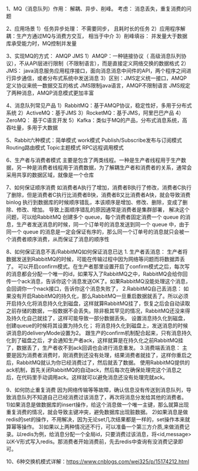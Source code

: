 1、MQ（消息队列）作用：  解耦、异步、削峰。 考虑： 消息丢失，重复消费的问题

2、应用场景
    1）任务异步处理： 不需要同步， 且耗时长的任务
    2）应用程序解耦：生产方通过MQ与消费方交互， 相当于中介
    3）削峰填谷： 并发量大于数据库承受能力时，MQ控制并发量

3、实现MQ的方式： AMQP   JMS
    1）AMQP：一种链接协议（ 高级消息队列协议），不从API层进行限制（不限制语言），而是直接定义网络交换的数据格式
    2）JMS： java消息服务应用程序接口，面向消息消息中间件的API，两个程序之间进行异步通信，或者分布式系统中发送消息
    3）区别：JMS定义统一接口，AMQP定义协议来统一数据交互的格式
        JMS限制java语言，AMQP不限制语言
        JMS规定了两种消息，AMQP消息模式更加丰富

4、消息队列常见产品
    1）RabbitMQ：基于AMQP协议，稳定性好，多用于分布式系统
    2）ActiveMQ：基于JMS
    3）RocketMQ：基于JMS，阿里巴巴产品
    4） ZeroMQ： 基于C语言开发
    5）Kafka：类似于MQ的产品，分布式消息系统，高吞吐量，多用于大数据

5、Rabbit六种模式：简单模式   work模式  Publish/Subscribe发布与订阅模式    Routing路由模式     Topic主题模式   RPC远程调用模式


6、生产者与消费者模式
    主要是包含了两类线程。一种是生产者线程用于生产数据，另一种是消费者线程用于消费数据，为了解耦生产者和消费者的关系，通常会采用共享的数据区域，就像是一个仓库

7、如何保证顺序消费
    如消费者A执行了增加，消费者B执行了修改，消费者C执行了删除，但是消费者C执行比消费者B快，消费者B又比消费者A快，就会导致消费 binlog 执行到数据库的时候顺序错乱，本该顺序是增加、修改、删除，变成了删除、修改、增加。
    导致上面顺序错乱的原因通常是消费者是集群部署， 解决这个问题，可以给RabbitMQ 创建多个 queue，每个消费者固定消费一个 queue 的消息，生产者发送消息的时候，同一个订单号的消息发送到同一个 queue 中，由于同一个 queue 的消息是一定会保证有序的，那么同一个订单号的消息就只会被一个消费者顺序消费，从而保证了消息的顺序性

8、如何保证消息不丢/RabbitMQ如何保证消息已达
    1. 生产者丢消息：
       生产者将数据发送到RabbitMQ的时候，可能在传输过程中因为网络等问题而将数据弄丢了。
       可以开启confirm模式。在生产者那里设置开启了confirm模式之后，每次写的消息都会分配一个唯一的id，如果写入了RabbitMQ之中，RabbitMQ会给你回传一个ack消息，告诉你这个消息发送OK了。如果RabbitMQ没能处理这个消息，会回调你一个nack接口，告诉你这个消息失败了，
    2.RabbitMQ自己丢消息：
        如果没有开启RabbitMQ的持久化，那么RabbitMQ一旦重启数据就丢了。所以必须开启持久化将消息持久化到磁盘，这样就算RabbitMQ挂了，恢复之后会自动读取之前存储的数据，一般数据不会丢失。除非极其罕见的情况，RabbitMQ还没来得及持久化自己就挂了，这样可能导致一部分数据丢失。
        设置消息持久化到磁盘， 创建queue的时候将其设置为持久化； 将消息持久化到磁盘上，发送消息的时候讲消息的deliveryMode设置为2。 跟生产的confirm机制配合起来，只有消息持久化到了磁盘之后，才会通知生产者ack，这样就算是在持久化之前RabbitMQ挂了，数据丢了，生产者收不到ack回调也会进行消息重发。
    3.消费端丢消息：
        主要是因为消费者消费时，刚消费到还没有处理，结果消费者就挂了，这样你重启之后，RabbitMQ就认为你已经消费过了，然后就丢了数据。
        使用RabbitMQ提供的ack机制，首先关闭RabbitMQ的自动ack，然后每次在确保处理完这个消息之后，在代码里手动调用ack。这样就可以避免消息还没有处理完就ack。

9、如何防止重复消费
    因为网络传输等等故障，确认信息没有传送到消息队列，导致消息队列不知道自己已经消费过该消息了，再次将消息分发给其他的消费者。
    1)如果消息是做数据库的insert操作，给这个消息做一个唯一主键，那么就算出现重复消费的情况，就会导致主键冲突，避免数据库出现脏数据。
    2)如果消息是做redis的set的操作，不用解决，因为无论set几次结果都是一样的，set操作本来就算幂等操作。
    3)如果以上两种情况还不行，可以准备一个第三方介质,来做消费记录。以redis为例，给消息分配一个全局id，只要消费过该消息，将<id,message>以K-V形式写入redis。那消费者开始消费前，先去redis中查询有没消费记录即可。


10、6种交换机模式详解：https://www.cnblogs.com/wei325/p/15174212.html
